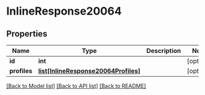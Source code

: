# InlineResponse20064

## Properties
Name | Type | Description | Notes
------------ | ------------- | ------------- | -------------
**id** | **int** |  | [optional] 
**profiles** | [**list[InlineResponse20064Profiles]**](InlineResponse20064Profiles.md) |  | [optional] 

[[Back to Model list]](../README.md#documentation-for-models) [[Back to API list]](../README.md#documentation-for-api-endpoints) [[Back to README]](../README.md)

